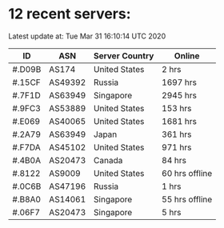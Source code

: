# 12 recent servers:

Latest update at: Tue Mar 31 16:10:14 UTC 2020

| ID | ASN | Server Country | Online |
| -- | --- | -------------- | ------ |
| #.D09B | AS174 | United States | 2 hrs |
| #.15CF | AS49392 | Russia | 1697 hrs |
| #.7F1D | AS63949 | Singapore | 2945 hrs |
| #.9FC3 | AS53889 | United States | 153 hrs |
| #.E069 | AS40065 | United States | 1681 hrs |
| #.2A79 | AS63949 | Japan | 361 hrs |
| #.F7DA | AS45102 | United States | 971 hrs |
| #.4B0A | AS20473 | Canada | 84 hrs |
| #.8122 | AS9009 | United States | 60 hrs offline |
| #.0C6B | AS47196 | Russia | 1 hrs |
| #.B8A0 | AS14061 | Singapore | 55 hrs offline |
| #.06F7 | AS20473 | Singapore | 5 hrs |

